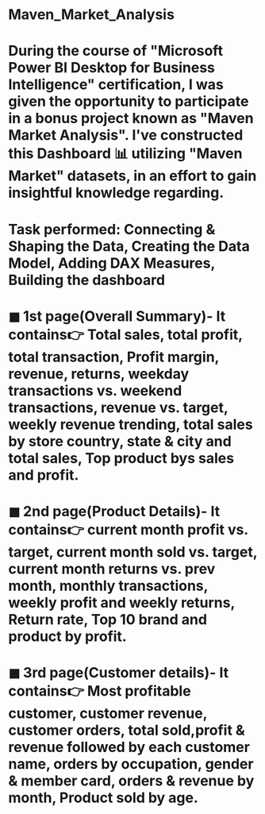 # Maven_Market_Analysis

# During the course of "Microsoft Power BI Desktop for Business Intelligence" certification, I was given the opportunity to participate in a bonus project known as "Maven Market Analysis". I've constructed this Dashboard 📊 utilizing "Maven Market" datasets, in an effort to gain insightful knowledge regarding.

# Task performed: Connecting & Shaping the Data, Creating the Data Model, Adding DAX Measures, Building the dashboard

# ◼ 1st page(Overall Summary)- It contains👉 Total sales, total profit, total transaction, Profit margin, revenue, returns, weekday transactions vs. weekend transactions, revenue vs. target, weekly revenue trending, total sales by store country, state & city and total sales, Top product bys sales and profit.

# ◼ 2nd page(Product Details)- It contains👉 current month profit vs. target, current month sold vs. target, current month returns vs. prev month, monthly transactions, weekly profit and weekly returns, Return rate, Top 10 brand and product by profit.

# ◼ 3rd page(Customer details)- It contains👉 Most profitable customer, customer revenue, customer orders, total sold,profit & revenue followed by each customer name, orders by occupation, gender & member card, orders & revenue by month, Product sold by age.
